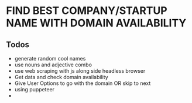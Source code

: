 # FIND BEST COMPANY/STARTUP NAME WITH DOMAIN AVAILABILITY 

## Todos 

- generate random cool names 
- use nouns and adjective combo 
- use web scraping with js along side headless browser
- Get data and check domain availability 
- Give User Options to go with the domain OR skip to next 
-  using puppeteer
-  